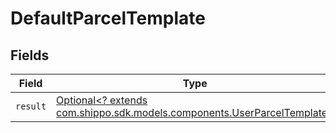 # DefaultParcelTemplate


## Fields

| Field                                                                                                                    | Type                                                                                                                     | Required                                                                                                                 | Description                                                                                                              |
| ------------------------------------------------------------------------------------------------------------------------ | ------------------------------------------------------------------------------------------------------------------------ | ------------------------------------------------------------------------------------------------------------------------ | ------------------------------------------------------------------------------------------------------------------------ |
| `result`                                                                                                                 | [Optional<? extends com.shippo.sdk.models.components.UserParcelTemplate>](../../models/components/UserParcelTemplate.md) | :heavy_minus_sign:                                                                                                       | N/A                                                                                                                      |